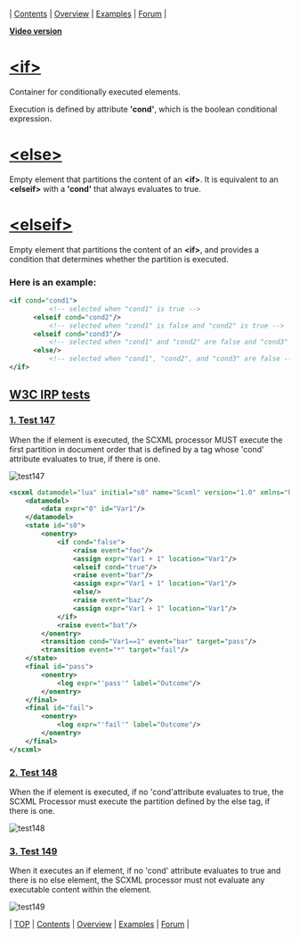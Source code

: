 <a name="top-anchor">

| [Contents](../README.md#table-of-contents) | [Overview](../README.md#scxml-overview) | [Examples](../README.md#examples) | [Forum](https://github.com/alexzhornyak/SCXML-tutorial/discussions) |

**[Video version](https://youtu.be/kY1tI0uO0x4)**

# [\<if\>](https://www.w3.org/TR/scxml/#if)
Container for conditionally executed elements. 

Execution is defined by attribute **'cond'**, which is the boolean conditional expression.

# [\<else\>](https://www.w3.org/TR/scxml/#else)
Empty element that partitions the content of an **\<if\>**. It is equivalent to an **\<elseif\>** with a **'cond'** that always evaluates to true.

# [\<elseif\>](https://www.w3.org/TR/scxml/#elseif)
Empty element that partitions the content of an **\<if\>**, and provides a condition that determines whether the partition is executed.

### Here is an example:
```xml
<if cond="cond1">
          <!-- selected when "cond1" is true -->
      <elseif cond="cond2"/>
          <!-- selected when "cond1" is false and "cond2" is true -->
      <elseif cond="cond3"/>
          <!-- selected when "cond1" and "cond2" are false and "cond3" is true -->
      <else/>
          <!-- selected when "cond1", "cond2", and "cond3" are false -->
</if>
```

## [W3C IRP tests](https://www.w3.org/Voice/2013/scxml-irp)

### [1. Test 147](https://www.w3.org/Voice/2013/scxml-irp/147/test147.txml)
When the if element is executed, the SCXML processor MUST execute the first partition in document order that is defined by a tag whose 'cond' attribute evaluates to true, if there is one.

![test147](https://user-images.githubusercontent.com/18611095/28814051-a96107f8-76a4-11e7-8a1e-9783bf0ce0de.png)

```xml
<scxml datamodel="lua" initial="s0" name="Scxml" version="1.0" xmlns="http://www.w3.org/2005/07/scxml">
	<datamodel>
		<data expr="0" id="Var1"/>
	</datamodel>
	<state id="s0">
		<onentry>
			<if cond="false">
				<raise event="foo"/>
				<assign expr="Var1 + 1" location="Var1"/>
				<elseif cond="true"/>
				<raise event="bar"/>
				<assign expr="Var1 + 1" location="Var1"/>
				<else/>
				<raise event="baz"/>
				<assign expr="Var1 + 1" location="Var1"/>
			</if>
			<raise event="bat"/>
		</onentry>
		<transition cond="Var1==1" event="bar" target="pass"/>
		<transition event="*" target="fail"/>
	</state>
	<final id="pass">
		<onentry>
			<log expr="'pass'" label="Outcome"/>
		</onentry>
	</final>
	<final id="fail">
		<onentry>
			<log expr="'fail'" label="Outcome"/>
		</onentry>
	</final>
</scxml>
```

### [2. Test 148](https://www.w3.org/Voice/2013/scxml-irp/148/test148.txml)
When the if element is executed, if no 'cond'attribute evaluates to true, the SCXML Processor must execute the partition defined by the else tag, if there is one.

![test148](https://user-images.githubusercontent.com/18611095/28814245-7c05a9de-76a5-11e7-90b5-bc122578d286.png)

### [3. Test 149](https://www.w3.org/Voice/2013/scxml-irp/149/test149.txml)
When it executes an if element, if no 'cond' attribute evaluates to true and there is no else element, the SCXML processor must not evaluate any executable content within the element.

![test149](https://user-images.githubusercontent.com/18611095/28814451-5228639e-76a6-11e7-842f-973187a32c8c.png)

| [TOP](#top-anchor) | [Contents](../README.md#table-of-contents) | [Overview](../README.md#scxml-overview) | [Examples](../README.md#examples) | [Forum](https://github.com/alexzhornyak/SCXML-tutorial/discussions) |
